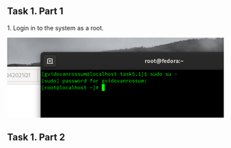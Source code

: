 <h2>Task 1. Part 1</h2>
1. Login in to the system as a root.

![Image 1](img/1.png)
<h2>Task 1. Part 2</h2>
